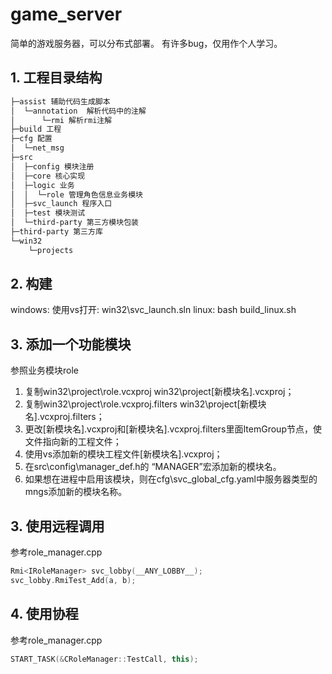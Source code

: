 # game_server

简单的游戏服务器，可以分布式部署。 有许多bug，仅用作个人学习。

## 1. 工程目录结构

```txt
├─assist 辅助代码生成脚本
│  └─annotation  解析代码中的注解
│      └─rmi 解析rmi注解
├─build 工程
├─cfg 配置
│  └─net_msg
├─src
│  ├─config 模块注册
│  ├─core 核心实现
│  ├─logic 业务
│  │  └─role 管理角色信息业务模块
│  ├─svc_launch 程序入口
│  ├─test 模块测试
│  └─third-party 第三方模块包装
├─third-party 第三方库
└─win32
    └─projects
```

## 2. 构建

windows:
使用vs打开: win32\svc_launch.sln
linux:
bash build_linux.sh

## 3. 添加一个功能模块

参照业务模块role

1. 复制win32\project\role.vcxproj win32\project\[新模块名].vcxproj；
2. 复制win32\project\role.vcxproj.filters win32\project\[新模块名].vcxproj.filters；
3. 更改[新模块名].vcxproj和[新模块名].vcxproj.filters里面ItemGroup节点，使文件指向新的工程文件；
4. 使用vs添加新的模块工程文件[新模块名].vcxproj；
5. 在src\config\manager_def.h的 “MANAGER”宏添加新的模块名。
6. 如果想在进程中启用该模块，则在cfg\svc_global_cfg.yaml中服务器类型的mngs添加新的模块名称。

## 3. 使用远程调用

参考role_manager.cpp

```c++
Rmi<IRoleManager> svc_lobby(__ANY_LOBBY__);
svc_lobby.RmiTest_Add(a, b);
```

## 4. 使用协程

参考role_manager.cpp

```c++
START_TASK(&CRoleManager::TestCall, this);
```
